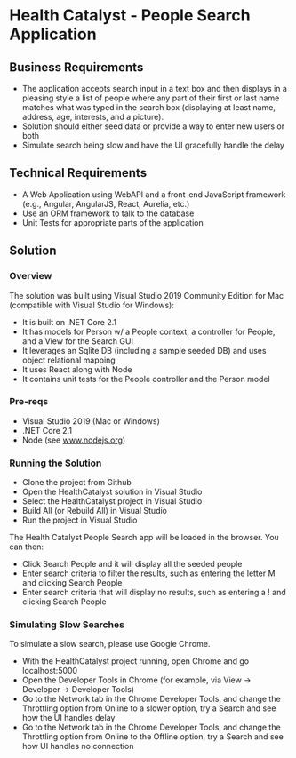 ﻿# Health Catalyst - People Search Application

## Business Requirements

* The application accepts search input in a text box and then displays in a pleasing style a list of people where any part of their first or last name matches what was typed in the search box (displaying at least name, address, age, interests, and a picture).
* Solution should either seed data or provide a way to enter new users or both
* Simulate search being slow and have the UI gracefully handle the delay

## Technical Requirements

* A Web Application using WebAPI and a front-end JavaScript framework (e.g., Angular, AngularJS, React, Aurelia, etc.)
* Use an ORM framework to talk to the database
* Unit Tests for appropriate parts of the application

## Solution

### Overview

The solution was built using Visual Studio 2019 Community Edition for Mac (compatible with Visual Studio for Windows):
* It is built on .NET Core 2.1
* It has models for Person w/ a People context, a controller for People, and a View for the Search GUI
* It leverages an Sqlite DB (including a sample seeded DB) and uses object relational mapping
* It uses React along with Node 
* It contains unit tests for the People controller and the Person model

### Pre-reqs

* Visual Studio 2019 (Mac or Windows)
* .NET Core 2.1
* Node (see www.nodejs.org) 

### Running the Solution

* Clone the project from Github
* Open the HealthCatalyst solution in Visual Studio
* Select the HealthCatalyst project in Visual Studio
* Build All (or Rebuild All) in Visual Studio
* Run the project in Visual Studio

The Health Catalyst People Search app will be loaded in the browser. You can then:
* Click Search People and it will display all the seeded people
* Enter search criteria to filter the results, such as entering the letter M and clicking Search People
* Enter search criteria that will display no results, such as entering a ! and clicking Search People

### Simulating Slow Searches

To simulate a slow search, please use Google Chrome. 
* With the HealthCatalyst project running, open Chrome and go localhost:5000 
* Open the Developer Tools in Chrome (for example, via View -> Developer -> Developer Tools)
* Go to the Network tab in the Chrome Developer Tools, and change the Throttling option from Online to a slower option, try a Search and see how the UI handles delay
* Go to the Network tab in the Chrome Developer Tools, and change the Throttling option from Online to the Offline option, try a Search and see how UI handles no connection
